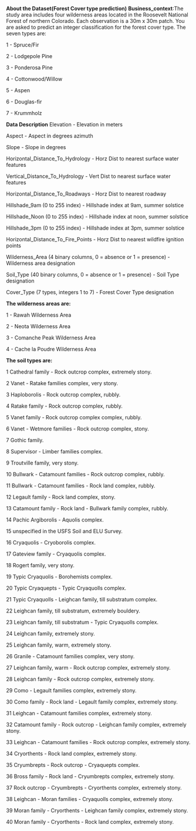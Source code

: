 **About the Dataset(Forest Cover type prediction)**
**Business_context**:The study area includes four wilderness areas located in the Roosevelt National Forest of northern Colorado. Each observation is a 30m x 30m patch. You are asked to predict an integer classification for the forest cover type. The seven types are:

1 - Spruce/Fir

2 - Lodgepole Pine

3 - Ponderosa Pine

4 - Cottonwood/Willow

5 - Aspen

6 - Douglas-fir

7 - Krummholz

**Data Description**
Elevation - Elevation in meters

Aspect - Aspect in degrees azimuth

Slope - Slope in degrees

Horizontal_Distance_To_Hydrology - Horz Dist to nearest surface water features

Vertical_Distance_To_Hydrology - Vert Dist to nearest surface water features

Horizontal_Distance_To_Roadways - Horz Dist to nearest roadway

Hillshade_9am (0 to 255 index) - Hillshade index at 9am, summer solstice

Hillshade_Noon (0 to 255 index) - Hillshade index at noon, summer solstice

Hillshade_3pm (0 to 255 index) - Hillshade index at 3pm, summer solstice

Horizontal_Distance_To_Fire_Points - Horz Dist to nearest wildfire ignition points

Wilderness_Area (4 binary columns, 0 = absence or 1 = presence) - Wilderness area designation

Soil_Type (40 binary columns, 0 = absence or 1 = presence) - Soil Type designation

Cover_Type (7 types, integers 1 to 7) - Forest Cover Type designation

**The wilderness areas are:**

1 - Rawah Wilderness Area

2 - Neota Wilderness Area

3 - Comanche Peak Wilderness Area

4 - Cache la Poudre Wilderness Area

**The soil types are:**

1 Cathedral family - Rock outcrop complex, extremely stony.

2 Vanet - Ratake families complex, very stony.

3 Haploborolis - Rock outcrop complex, rubbly.

4 Ratake family - Rock outcrop complex, rubbly.

5 Vanet family - Rock outcrop complex complex, rubbly.

6 Vanet - Wetmore families - Rock outcrop complex, stony.

7 Gothic family.

8 Supervisor - Limber families complex.

9 Troutville family, very stony.

10 Bullwark - Catamount families - Rock outcrop complex, rubbly.

11 Bullwark - Catamount families - Rock land complex, rubbly.

12 Legault family - Rock land complex, stony.

13 Catamount family - Rock land - Bullwark family complex, rubbly.

14 Pachic Argiborolis - Aquolis complex.

15 unspecified in the USFS Soil and ELU Survey.

16 Cryaquolis - Cryoborolis complex.

17 Gateview family - Cryaquolis complex.

18 Rogert family, very stony.

19 Typic Cryaquolis - Borohemists complex.

20 Typic Cryaquepts - Typic Cryaquolls complex.

21 Typic Cryaquolls - Leighcan family, till substratum complex.

22 Leighcan family, till substratum, extremely bouldery.

23 Leighcan family, till substratum - Typic Cryaquolls complex.

24 Leighcan family, extremely stony.

25 Leighcan family, warm, extremely stony.

26 Granile - Catamount families complex, very stony.

27 Leighcan family, warm - Rock outcrop complex, extremely stony.

28 Leighcan family - Rock outcrop complex, extremely stony.

29 Como - Legault families complex, extremely stony.

30 Como family - Rock land - Legault family complex, extremely stony.

31 Leighcan - Catamount families complex, extremely stony.

32 Catamount family - Rock outcrop - Leighcan family complex, extremely stony.

33 Leighcan - Catamount families - Rock outcrop complex, extremely stony.

34 Cryorthents - Rock land complex, extremely stony.

35 Cryumbrepts - Rock outcrop - Cryaquepts complex.

36 Bross family - Rock land - Cryumbrepts complex, extremely stony.

37 Rock outcrop - Cryumbrepts - Cryorthents complex, extremely stony.

38 Leighcan - Moran families - Cryaquolls complex, extremely stony.

39 Moran family - Cryorthents - Leighcan family complex, extremely stony.

40 Moran family - Cryorthents - Rock land complex, extremely stony.
